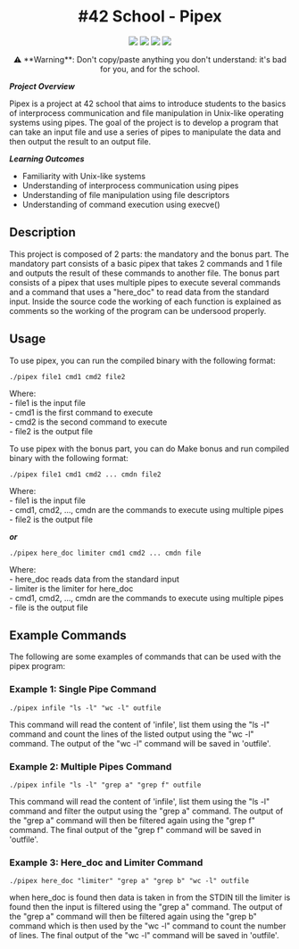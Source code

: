 <h1 align="center">
#42 School - Pipex
</h1>
<p align="center">
    <img src="https://img.shields.io/github/languages/code-size/hamsathul/pipex?style=for-the-badge&&color=green">
    <img src="https://img.shields.io/github/last-commit/hamsathul/pipex?style=for-the-badge&&color=blueviolet" />
     <img src="https://img.shields.io/tokei/lines/github/hamsathul/pipex?style=for-the-badge" />
     <img src="https://img.shields.io/github/languages/count/hamsathul/pipex?style=for-the-badge&&color=orange" />     </p>

<p align="center">
 ⚠️ **Warning**: Don't copy/paste anything you don't understand: it's bad for you, and for the school.</br>
 </p>
<p>
	<b><i>Project Overview</i></b><br>
</p>
Pipex is a project at 42 school that aims to introduce students to the basics of interprocess communication and file manipulation in Unix-like 
operating systems using pipes. The goal of the project is to develop a program that can take an input file and use a series of pipes 
to manipulate the data and then output the result to an output file.

<p>
	<b><i>Learning Outcomes</i></b><br>
</p>
<ul>
<li>Familiarity with Unix-like systems</li>
<li>Understanding of interprocess communication using pipes</li>
<li>Understanding of file manipulation using file descriptors</li>
<li>Understanding of command execution using execve()</li>
</ul>


<body>
	<h2>Description</h2>
	<p>
		 This project is composed of 2 parts: the mandatory and the bonus part. The mandatory part consists of a basic pipex that takes 2 commands and 1 file and outputs the result of these commands to another file. The bonus part consists of a pipex that uses multiple pipes to execute several commands and a command that uses a "here_doc" to read data from the standard input.
		 Inside the source code the working of each function is explained as comments so the working of the program can be undersood properly.
	</p>
	<h2>Usage</h2>
	<p>
		To use pipex, you can run the compiled binary with the following format:<br>
		<pre><code>./pipex file1 cmd1 cmd2 file2</pre></code>
	</p>
	<p>
		Where:<br>
		- file1 is the input file<br>
		- cmd1 is the first command to execute<br>
		- cmd2 is the second command to execute<br>
		- file2 is the output file<br>
	</p>
	<p>
		To use pipex with the bonus part, you can do Make bonus and run compiled binary with the following format:<br>
		<pre><code>./pipex file1 cmd1 cmd2 ... cmdn file2 </pre></code>
		<p>
		Where:<br>
		- file1 is the input file<br>
		- cmd1, cmd2, ..., cmdn are the commands to execute using multiple pipes<br>
		- file2 is the output file<br>
	</p>
		<p>
	<b><i>or</i></b><br>
</p>
		<pre><code>./pipex here_doc limiter cmd1 cmd2 ... cmdn file </pre></code>
	</p>
	<p>
		Where:<br>
		- here_doc reads data from the standard input<br>
		- limiter is the limiter for here_doc<br>
		- cmd1, cmd2, ..., cmdn are the commands to execute using multiple pipes<br>
		- file is the output file<br>
	</p>

<h2>Example Commands</h2>
<p>The following are some examples of commands that can be used with the pipex program:</p>

<h3>Example 1: Single Pipe Command</h3>
<pre><code>./pipex infile "ls -l" "wc -l" outfile</code></pre>
<p>This command will read the content of 'infile', list them using the "ls -l" command and count the lines of the listed output using the "wc -l" command. The output of the "wc -l" command will be saved in 'outfile'.</p>

<h3>Example 2: Multiple Pipes Command</h3>
<pre><code>./pipex infile "ls -l" "grep a" "grep f" outfile</code></pre>
<p>This command will read the content of 'infile', list them using the "ls -l" command and filter the output using the "grep a" command. The output of the "grep a" command will then be filtered again using the "grep f" command. The final output of the "grep f" command will be saved in 'outfile'.</p>

<h3>Example 3: Here_doc and Limiter Command</h3>
<pre><code>./pipex here_doc "limiter" "grep a" "grep b" "wc -l" outfile</code></pre>
<p>when here_doc is found then data is taken in from the STDIN till the limiter is found then the input is filtered using the  "grep a" command. The output of the "grep a" command will then be filtered again using the "grep b" command which is then used by the "wc -l" command to count the number of lines. The final output of the "wc -l" command will be saved in 'outfile'.</p>
